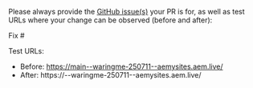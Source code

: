 Please always provide the [GitHub issue(s)](../issues) your PR is for, as well as test URLs where your change can be observed (before and after):

Fix #<gh-issue-id>

Test URLs:
- Before: https://main--waringme-250711--aemysites.aem.live/
- After: https://<branch>--waringme-250711--aemysites.aem.live/
